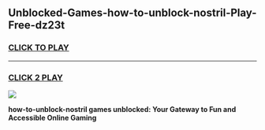 
## Unblocked-Games-how-to-unblock-nostril-Play-Free-dz23t
<h3>
<a href="https://premium76.site?title=how-to-unblock-nostril&ref=23A">CLICK TO PLAY</a></h3>
<hr>

<h3>
<a href="https://premium76.site?title=how-to-unblock-nostril&ref=23A">CLICK 2 PLAY</a>
  
</h3>

<a href="https://premium76.site?title=how-to-unblock-nostril&ref=23A"><img src="https://clearcache.store/games.png"></a>


**how-to-unblock-nostril games unblocked: Your Gateway to Fun and Accessible Online Gaming**
